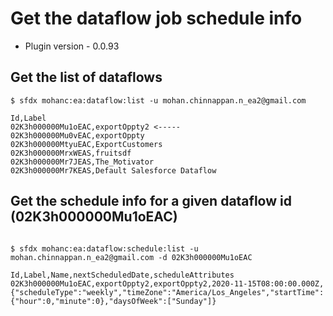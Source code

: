 # Get the dataflow job schedule info

- Plugin version - 0.0.93

## Get the list of dataflows
```
$ sfdx mohanc:ea:dataflow:list -u mohan.chinnappan.n_ea2@gmail.com
```

```
Id,Label
02K3h000000Mu1oEAC,exportOppty2 <-----
02K3h000000Mu0vEAC,exportOppty
02K3h000000MtyuEAC,ExportCustomers
02K3h000000MrxWEAS,fruitsdf
02K3h000000Mr7JEAS,The_Motivator
02K3h000000Mr7KEAS,Default Salesforce Dataflow

```

## Get the schedule info for a given dataflow id (02K3h000000Mu1oEAC)
```

$ sfdx mohanc:ea:dataflow:schedule:list -u mohan.chinnappan.n_ea2@gmail.com -d 02K3h000000Mu1oEAC
```

```
Id,Label,Name,nextScheduledDate,scheduleAttributes
02K3h000000Mu1oEAC,exportOppty2,exportOppty2,2020-11-15T08:00:00.000Z,{"scheduleType":"weekly","timeZone":"America/Los_Angeles","startTime":{"hour":0,"minute":0},"daysOfWeek":["Sunday"]}

```
